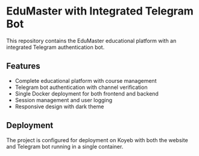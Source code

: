 # EduMaster with Integrated Telegram Bot

This repository contains the EduMaster educational platform with an integrated Telegram authentication bot.

## Features
- Complete educational platform with course management
- Telegram bot authentication with channel verification
- Single Docker deployment for both frontend and backend
- Session management and user logging
- Responsive design with dark theme

## Deployment
The project is configured for deployment on Koyeb with both the website and Telegram bot running in a single container.
